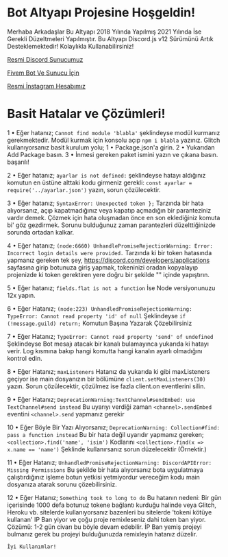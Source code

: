Bot Altyapı Projesine Hoşgeldin!
=================
Merhaba Arkadaşlar Bu Altyapı 2018 Yılında Yapılmış 2021 Yılında İse Gerekli Düzeltmeleri Yapılmıştır. Bu Altyapı Discord.js v12 Sürümünü Artık Desteklemektedir! Kolaylıkla Kullanabilirsiniz!

[Resmi Discord Sunucumuz](https://discord.gg/KNwabA7C)

[Fivem Bot Ve Sunucu İçin](https://discord.gg/KNwabA7C)

[Resmi İnstagram Hesabımız](https://www.instagram.com/sonofodins/)

Basit Hatalar ve Çözümleri!
=================
1 • Eğer hatanız;
`Cannot find module 'blabla'`
şeklindeyse modül kurmanız gerekmektedir.
Modül kurmak için konsolu açıp `npm i blabla` yazınız.
Glitch kullanıyorsanız basit kurulum yolu;
1 • Package.json'a girin.
2 • Yukarıdan Add Package basın.
3 • İnmesi gereken paket ismini yazın ve çıkana basın.
başarılı! 

2 • Eğer hatanız;
`ayarlar is not defined:`
şeklindeyse hatayı aldığınız komutun en üstüne alttaki kodu girmeniz gerekli:
`const ayarlar = require('../ayarlar.json')`
 yazın, sorun çözülecektir.
 

 3 • Eğer hatanız;
`SyntaxError: Unexpected token };`
Tarzında bir hata alıyorsanız, açıp kapatmadığınız veya kapatıp açmadığın bir paranteziniz vardır demek. Çözmek için hata oluşmadan önce en son eklediğiniz komuta bi' göz gezdirmek. Sorunu bulduğunuz zaman parantezleri düzelttiğinizde sorunda ortadan kalkar.
 
4 • Eğer hatanız; 
`(node:6660) UnhandlePromiseRejectionWarning: Error: Incorrect login details were provided.`
Tarzında ki bir token hatasında yapmanız gereken tek şey, https://discord.com/developers/applications sayfasına girip botunuza giriş yapmak, tokeninizi oradan kopyalayıp projenizde ki token gerektiren yere doğru bir şekilde "" içinde yapıştırın.
 
5 • Eğer hatanız; 
`fields.flat is not a function`
İse Node versiyonunuzu 12x yapın.
 
6 • Eğer Hatanız;
`(node:223) UnhandledPromiseRejectionWarning: TypeError: Cannot read property 'id' of null`
Şeklindeyse `if (!message.guild) return;` Komutun Başına Yazarak Çözebilirsiniz

7 • Eğer Hatanız;
`TypeError: Cannot read property 'send' of undefined`
Şeklindeyse Bot mesajı atacak bir kanalı bulamayınca yukarıda ki hatayı verir. Log kısmına bakıp hangi komutta hangi kanalın ayarlı olmadığını kontrol edin.

8 • Eğer Hatanız;
`maxListeners`
 Hatanız da yukarıda ki gibi maxListeners geçiyor ise main dosyanızın bir bölümüne `client.setMaxListeners(30)` yazın. Sorun çözülecektir, çözülmez ise fazla client.on eventlerini silin.
 
9 • Eğer Hatanız;
`DeprecationWarning:TextChannel#sendEmbed: use TextChannel#send instead`
Bu uyarıyı verdiği zaman `<channel>.sendEmbed` eventini `<channel>.send` yapmanız gerekir

10 • Eğer Böyle Bir Yazı Alıyorsanız;
`DeprecationWarning: Collection#find: pass a function instead`
Bu bir hata değil uyarıdır yapmanız gereken;
`<collection>.find('name', 'isim')`
Kodlarını
`<collection>.find(x => x.name == 'name')`
Şeklinde kullanırsanız sorun düzelecektir (Örnektir.)

 11 • Eğer Hatanız;
`UnhandledPromiseRejectionWarning: DiscordAPIError: Missing Permissions`
Bu şekilde bir hata alıyorsanız bota uygulatmaya çalıştırdığınız işleme botun yetkisi yetmiyordur vereceğim kodu main dosyanıza atarak sorunu çözebilirsiniz.
 
 12 • Eğer Hatanız;
`Something took to long to do` 
Bu hatanın nedeni: Bir gün içerisinde 1000 defa botunuz tokene bağlantı kurduğu halinde veya Glitch, Heroku vb. sitelerde kullanıyorsanız bazenleri bu sitelerde 'tokeni kötüye kullanan' IP Ban yiyor ve çoğu proje remixleseniz dahi token ban yiyor. 
Çözümü: 1-2 gün civarı bu böyle devam edebilir. İP Ban yemiş projeyi bulmanız gerek bu projeyi bulduğunuzda remixleyin hatanız düzelir.
 

`İyi Kullanımlar!`

